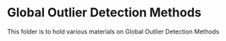 # Global Outlier Detection Methods
This folder is to hold various materials on Global Outlier Detection Methods